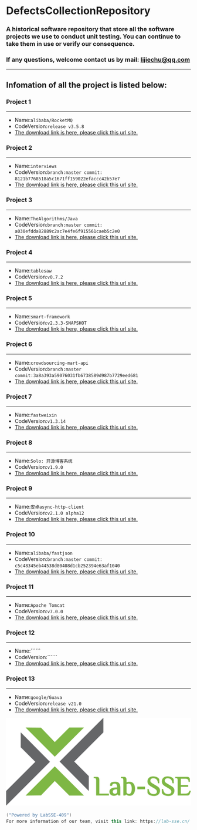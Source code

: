# DefectsCollectionRepository
### A historical software repository that store all the software projects we use to conduct unit testing. You can continue to take them in use or verify our consequence. 
### If any questions, welcome contact us by mail: lijiechu@qq.com
---
## Infomation of all the project is listed below:
### Project 1
---
- Name:```alibaba/RocketMQ```
- CodeVersion:```release v3.5.8```
- [The download link is here, please click this url site.](https://github.com/alibaba/RocketMQ/releases/tag/v3.5.8)

### Project 2
---
- Name:```interviews```
- CodeVersion:```branch:master commit: 8121b7768518a5c1671ff159022efaccc42b57e7```
- [The download link is here, please click this url site.](https://github.com/kdn251/interviews/tree/8121b7768518a5c1671ff159022efaccc42b57e7)

### Project 3
---
- Name:```TheAlgorithms/Java```
- CodeVersion:```branch:master commit: a030efdda82889c2ac7e4fe6f915561caeb5c2e0```
- [The download link is here, please click this url site.](https://github.com/TheAlgorithms/Java/tree/a030efdda82889c2ac7e4fe6f915561caeb5c2e0)

### Project 4
---
- Name:```tablesaw```
- CodeVersion:```v0.7.2```
- [The download link is here, please click this url site.](https://github.com/lwhite1/tablesaw/tree/v0.7.2)

### Project 5
---
- Name:```smart-framework```
- CodeVersion:```v2.3.3-SNAPSHOT```
- [The download link is here, please click this url site.](http://git.oschina.net/huangyong/smart-framework)

### Project 6
---
- Name:```crowdsourcing-mart-api```
- CodeVersion:```branch:master commit:3a8a393a59076031fb6738589d987b7729eed681```
- [The download link is here, please click this url site.](https://github.com/Lab409-SSE-Tongji/crowdsourcing-mart-api/tree/3a8a393a59076031fb6738589d987b7729eed681)

### Project 7
---
- Name:```fastweixin```
- CodeVersion:```v1.3.14```
- [The download link is here, please click this url site.](http://git.oschina.net/pyinjava/fastweixin/tree/v1.3.4)

### Project 8
---
- Name:```Solo: 开源博客系统```
- CodeVersion:```v1.9.0```
- [The download link is here, please click this url site.](https://github.com/flyboss/solo/tree/v1.9.0)

### Project 9
---
- Name:```安卓async-http-client```
- CodeVersion:```v2.1.0 alpha12```
- [The download link is here, please click this url site.](https://github.com/AsyncHttpClient/async-http-client)

### Project 10
---
- Name:```alibaba/fastjson```
- CodeVersion:```branch:master commit: c5c48345eb44538d80408d1cb252394e63af1040```
- [The download link is here, please click this url site.](https://github.com/alibaba/fastjson/tree/c5c48345eb44538d80408d1cb252394e63af1040)

### Project 11
---
- Name:```Apache Tomcat```
- CodeVersion:```v7.0.0```
- [The download link is here, please click this url site.](http://archive.apache.org/dist/tomcat/tomcat-7/v7.0.0-beta/)

### Project 12
---
- Name:``````
- CodeVersion:``````
- [The download link is here, please click this url site.]()

### Project 13
---
- Name:```google/Guava```
- CodeVersion:```release v21.0```
- [The download link is here, please click this url site.](https://github.com/google/guava/tree/v21.0)

 ![image](https://github.com/jaki2012/DefectsCollectionRepository/raw/master/Logo.png)
```java
("Powered by LabSSE-409")
For more information of our team, visit this link: https://lab-sse.cn/
```
